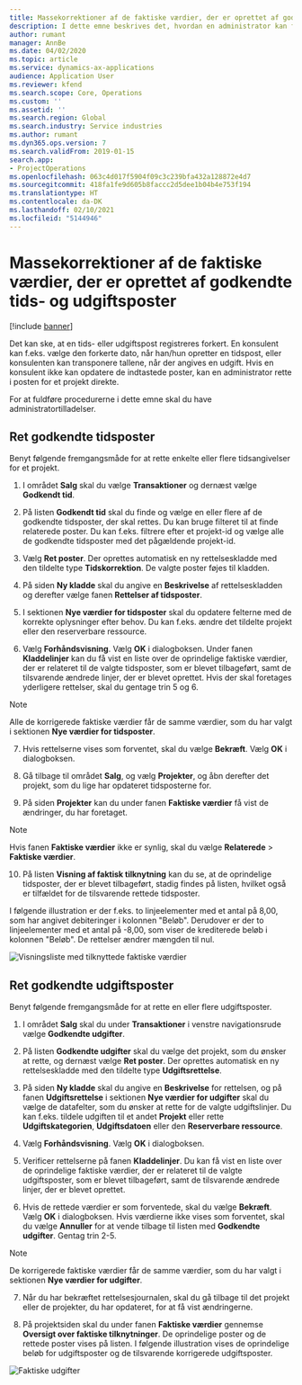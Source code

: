 ```yaml
---
title: Massekorrektioner af de faktiske værdier, der er oprettet af godkendte tids- og udgiftsposter
description: I dette emne beskrives det, hvordan en administrator kan foretage enkeltvise korrektioner eller massekorrektioner af tidligere godkendte tids- eller udgiftsposter, hvis faktureringen ikke er fuldført.
author: rumant
manager: AnnBe
ms.date: 04/02/2020
ms.topic: article
ms.service: dynamics-ax-applications
audience: Application User
ms.reviewer: kfend
ms.search.scope: Core, Operations
ms.custom: ''
ms.assetid: ''
ms.search.region: Global
ms.search.industry: Service industries
ms.author: rumant
ms.dyn365.ops.version: 7
ms.search.validFrom: 2019-01-15
search.app:
- ProjectOperations
ms.openlocfilehash: 063c4d017f5904f09c3c239bfa432a128872e4d7
ms.sourcegitcommit: 418fa1fe9d605b8faccc2d5dee1b04b4e753f194
ms.translationtype: HT
ms.contentlocale: da-DK
ms.lasthandoff: 02/10/2021
ms.locfileid: "5144946"
---
```

# <a name="bulk-corrections-of-actuals-created-by-approved-time-and-expense-entries"></a>Massekorrektioner af de faktiske værdier, der er oprettet af godkendte tids- og udgiftsposter

[!include [banner](../includes/psa-now-project-operations.md)]

Det kan ske, at en tids- eller udgiftspost registreres forkert. En konsulent kan f.eks. vælge den forkerte dato, når han/hun opretter en tidspost, eller konsulenten kan transponere tallene, når der angives en udgift. Hvis en konsulent ikke kan opdatere de indtastede poster, kan en administrator rette i posten for et projekt direkte.

For at fuldføre procedurerne i dette emne skal du have administratortilladelser.

## <a name="correct-approved-time-entries"></a>Ret godkendte tidsposter     

Benyt følgende fremgangsmåde for at rette enkelte eller flere tidsangivelser for et projekt.

1. I området **Salg** skal du vælge **Transaktioner** og dernæst vælge **Godkendt tid**. 

2. På listen **Godkendt tid** skal du finde og vælge en eller flere af de godkendte tidsposter, der skal rettes. Du kan bruge filteret til at finde relaterede poster. Du kan f.eks. filtrere efter et projekt-id og vælge alle de godkendte tidsposter med det pågældende projekt-id.

3. Vælg **Ret poster**. Der oprettes automatisk en ny rettelseskladde med den tildelte type **Tidskorrektion**. De valgte poster føjes til kladden. 

4. På siden **Ny kladde** skal du angive en **Beskrivelse** af rettelseskladden og derefter vælge fanen **Rettelser af tidsposter**.  
5. I sektionen **Nye værdier for tidsposter** skal du opdatere felterne med de korrekte oplysninger efter behov. Du kan f.eks. ændre det tildelte projekt eller den reserverbare ressource.

6. Vælg **Forhåndsvisning**. Vælg **OK** i dialogboksen. Under fanen **Kladdelinjer** kan du få vist en liste over de oprindelige faktiske værdier, der er relateret til de valgte tidsposter, som er blevet tilbageført, samt de tilsvarende ændrede linjer, der er blevet oprettet. Hvis der skal foretages yderligere rettelser, skal du gentage trin 5 og 6. 

> [!NOTE]
> Alle de korrigerede faktiske værdier får de samme værdier, som du har valgt i sektionen **Nye værdier for tidsposter**.

7. Hvis rettelserne vises som forventet, skal du vælge **Bekræft**. Vælg **OK** i dialogboksen.

8. Gå tilbage til området **Salg**, og vælg **Projekter**, og åbn derefter det projekt, som du lige har opdateret tidsposterne for. 

9. På siden **Projekter** kan du under fanen **Faktiske værdier** få vist de ændringer, du har foretaget. 

> [!NOTE]
> Hvis fanen **Faktiske værdier** ikke er synlig, skal du vælge **Relaterede** > **Faktiske værdier**.  

10. På listen **Visning af faktisk tilknytning** kan du se, at de oprindelige tidsposter, der er blevet tilbageført, stadig findes på listen, hvilket også er tilfældet for de tilsvarende rettede tidsposter. 

I følgende illustration er der f.eks. to linjeelementer med et antal på 8,00, som har angivet debiteringer i kolonnen "Beløb". Derudover er der to linjeelementer med et antal på -8,00, som viser de krediterede beløb i kolonnen "Beløb". De rettelser ændrer mængden til nul.

![Visningsliste med tilknyttede faktiske værdier](https://github.com/MicrosoftDocs/dynamics-365-customer-engagement-pr/blob/bulk-corrections-actuals-created-by-approved-time-expense-entries.md/time-actuals.png)
 
## <a name="correct-approved-expense-entries"></a>Ret godkendte udgiftsposter

Benyt følgende fremgangsmåde for at rette en eller flere udgiftsposter. 

1. I området **Salg** skal du under **Transaktioner** i venstre navigationsrude vælge **Godkendte udgifter**.

2. På listen **Godkendte udgifter** skal du vælge det projekt, som du ønsker at rette, og dernæst vælge **Ret poster**. Der oprettes automatisk en ny rettelseskladde med den tildelte type **Udgiftsrettelse**. 

3. På siden **Ny kladde** skal du angive en **Beskrivelse** for rettelsen, og på fanen **Udgiftsrettelse** i sektionen **Nye værdier for udgifter** skal du vælge de datafelter, som du ønsker at rette for de valgte udgiftslinjer. Du kan f.eks. tildele udgiften til et andet **Projekt** eller rette **Udgiftskategorien**, **Udgiftsdatoen** eller den **Reserverbare ressource**.

4. Vælg **Forhåndsvisning**. Vælg **OK** i dialogboksen. 

5. Verificer rettelserne på fanen **Kladdelinjer**. Du kan få vist en liste over de oprindelige faktiske værdier, der er relateret til de valgte udgiftsposter, som er blevet tilbageført, samt de tilsvarende ændrede linjer, der er blevet oprettet.

6. Hvis de rettede værdier er som forventede, skal du vælge **Bekræft**. Vælg **OK** i dialogboksen. Hvis værdierne ikke vises som forventet, skal du vælge **Annuller** for at vende tilbage til listen med **Godkendte udgifter**. Gentag trin 2-5. 

> [!NOTE]
> De korrigerede faktiske værdier får de samme værdier, som du har valgt i sektionen **Nye værdier for udgifter**.

7. Når du har bekræftet rettelsesjournalen, skal du gå tilbage til det projekt eller de projekter, du har opdateret, for at få vist ændringerne.  

8. På projektsiden skal du under fanen **Faktiske værdier** gennemse **Oversigt over faktiske tilknytninger**. De oprindelige poster og de rettede poster vises på listen. I følgende illustration vises de oprindelige beløb for udgiftsposter og de tilsvarende korrigerede udgiftsposter. 

![Faktiske udgifter](https://user-images.githubusercontent.com/60806505/77122219-4cd52900-69fa-11ea-8349-ccd2ffebf640.png)
